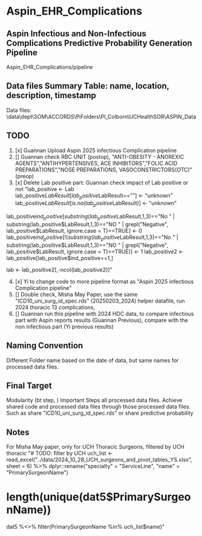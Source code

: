 # Aspin_EHR_Complications

## Aspin Infectious and Non-Infectious Complications Predictive Probability Generation Pipeline
Aspin_EHR_Complications/pipeline

## Data files Summary Table: name, location, description, timestamp  
Data files: \\data\dept\SOM\ACCORDS\PiFolders\PI_Colborn\UCHealthSOR\ASPIN_Data

## TODO
1. [x] Guannan Upload Aspin 2025 infectious Complication pipeline
2. [] Guannan check RBC UNIT (postop), "ANTI-OBESITY - ANOREXIC AGENTS","ANTIHYPERTENSIVES, ACE INHIBITORS","FOLIC ACID PREPARATIONS","NOSE PREPARATIONS, VASOCONSTRICTORS(OTC)" (preop)
3. [x] Delete Lab positive part: Guannan check impact of Lab positive or not "lab_positive <- Lab
lab_positive$LabResult[lab_positive$LabResult==""] <- "unknown"
lab_positive$LabResult[is.na(lab_positive$LabResult)] <- "unknown"

lab_positive$ind_positive[substring(lab_positive$LabResult,1,3)=="No " | substring(lab_positive$LabResult,1,3)=="NO " | grepl("Negative", lab_positive$LabResult, ignore.case = T)==TRUE] <- 0
lab_positive$ind_positive[!(substring(lab_positive$LabResult,1,3)=="No " | substring(lab_positive$LabResult,1,3)=="NO " | grepl("Negative", lab_positive$LabResult, ignore.case = T)==TRUE)] <- 1
lab_positive2 <- lab_positive[lab_positive$ind_positive==1,]


lab <- lab_positive2[,-ncol(lab_positive2)]"    

4. [x] Yi to change code to more pipeline format as "Aspin 2025 infectious Complication pipeline"  
5. [] Double check, Misha May Paper, use the same "ICD10_uni_surg_id_spec.rds" (20250203_2024) helper datafile, run 2024 thoracic 13 complications,
6. [] Guannan run this pipeline with 2024 HDC data, to compare infectious part with Aspin reports results (Guannan Previous), compare with the non infectious part (Yi previous results) 

## Naming Convention 

Different Folder name based on the date of data, but same names for processed data files. 

## Final Target 
Modularity (bt step, )
Important Steps all processed data files. 
Achieve shared code and processed data files through those processed data files. Such as share "ICD10_uni_surg_id_spec.rds" or share predictive probability 


## Notes
For Misha May paper, only for UCH Thoracic Surgeons, filtered by UCH thoracic "# TODO: filter by UCH 
uch_list <- read_excel("../data/2024_10_28_UCH_surgeons_and_pivot_tables_YS.xlsx", 
                       sheet = 6) %>%
  dplyr::rename("specialty" = "ServiceLine",
                "name" = "PrimarySurgeonName")

# length(unique(dat5$PrimarySurgeonName))

dat5 %<>% filter(PrimarySurgeonName %in% uch_list$name)"
